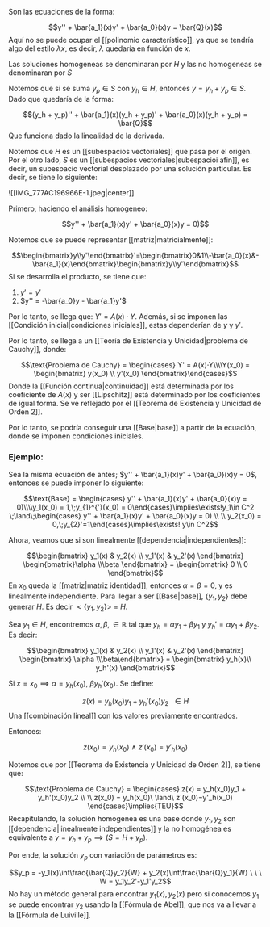 
Son las ecuaciones de la forma: 

$$y'' + \bar{a_1}(x)y' + \bar{a_0}(x)y = \bar{Q}(x)$$ 
Aquí no se puede ocupar el [[polinomio característico]], ya que se tendría algo del estilo $\lambda x$, es decir, $\lambda$ quedaría en función de $x$. 

Las soluciones homogeneas se denominaran por $H$ y las no homogeneas se denominaran por $S$ 

Notemos que si se suma $y_p\in S$ con $y_h\in H$, entonces $y = y_h + y_p \in S$. Dado que quedaría de la forma: 

$$(y_h + y_p)'' + \bar{a_1}(x)(y_h + y_p)' + \bar{a_0}(x)(y_h + y_p) = \bar{Q}$$ 
Que funciona dado la linealidad de la derivada. 

Notemos que $H$ es un [[subespacios vectoriales]] que pasa por el origen. Por el otro lado, $S$ es un [[subespacios vectoriales|subespacioi afin]], es decir, un subespacio vectorial desplazado por una solución particular. Es decir, se tiene lo siguiente: 

![[IMG_777AC196966E-1.jpeg|center]]

Primero, haciendo el análisis homogeneo: 

$$y'' + \bar{a_1}(x)y' + \bar{a_0}(x)y = 0)$$

Notemos que se puede representar [[matriz|matricialmente]]: 

$$\begin{bmatrix}y\\y'\end{bmatrix}'=\begin{bmatrix}0&1\\-\bar{a_0}(x)&-\bar{a_1}(x)\end{bmatrix}\begin{bmatrix}y\\y'\end{bmatrix}$$ 
Si se desarrolla el producto, se tiene que: 
1. $y' = y'$
2. $y'' = -\bar{a_0}y - \bar{a_1}y'$ 

Por lo tanto, se llega que: $Y' = A(x)·Y$. Además, si se imponen las [[Condición inicial|condiciones iniciales]], estas dependerían de $y$ y $y'$.

Por lo tanto, se llega a un [[Teoría de Existencia y Unicidad|problema de Cauchy]], donde: 

$$\text{Problema de Cauchy} = \begin{cases}
Y' = A(x)·Y\\\\Y(x_0) = \begin{bmatrix}
y(x_0) \\ 
y'(x_0)
\end{bmatrix}\end{cases}$$ 
Donde la [[Función continua|continuidad]] está determinada por los coeficiente de $A(x)$ y  ser [[Lipschitz]] está determinado por los coeficientes de igual forma. Se ve reflejado por el [[Teorema de Existencia y Unicidad de Orden 2]]. 

Por lo tanto, se podría conseguir una [[Base|base]] a partir de la ecuación, donde se imponen condiciones iniciales. 

### Ejemplo:

Sea la misma ecuación de antes; $y'' + \bar{a_1}(x)y' + \bar{a_0}(x)y = 0$, entonces se puede imponer lo siguiente: 

$$\text{Base} = \begin{cases} 
y'' + \bar{a_1}(x)y' + \bar{a_0}(x)y = 0)\\\\y_1(x_0) = 1,\;y_{1}^{'}(x_0) = 0\end{cases}\implies\exists!y_1\in C^2
\;\land\;\begin{cases}
y'' + \bar{a_1}(x)y' + \bar{a_0}(x)y = 0) \\ 
\\ 
y_2(x_0) = 0,\;y_{2}'=1\end{cases}\implies\exists! y\in C^2$$

Ahora, veamos que si son linealmente [[dependencia|independientes]]: 

$$\begin{bmatrix}
y_1(x) & y_2(x) \\
y_1'(x) & y_2'(x)
\end{bmatrix} \begin{bmatrix}\alpha \\\beta 
\end{bmatrix} = \begin{bmatrix}
0 \\ 
0
\end{bmatrix}$$ 
En $x_0$ queda la [[matriz|matriz identidad]], entonces $\alpha=\beta =0$, y es linealmente independiente. Para llegar a ser [[Base|base]], $\lbrace y_1, y_2\rbrace$ debe generar $H$. Es decir $<\lbrace y_1,y_2 \rbrace>$ = $H$. 

Sea $y_1\in H$, encontremos $\alpha, \beta, \in \mathbb{R}$ tal que $y_h = \alpha y_1 + \beta y_1$ y $y_h' = \alpha y_1 + \beta y_2$. Es decir: 

$$\begin{bmatrix}
y_1(x) & y_2(x) \\
y_1'(x) & y_2'(x)
\end{bmatrix} \begin{bmatrix}
\alpha \\\beta\end{bmatrix} = \begin{bmatrix}
y_h(x)\\ 
y_h'(x)
\end{bmatrix}$$

Si $x = x_0\implies \alpha = y_h(x_0), \ \beta y_h'(x_0)$. Se define: 

$$z(x) = y_h(x_0)y_1 + y_h'(x_0)y_2\ \  \in H$$ 
Una [[combinación lineal]] con los valores previamente encontrados. 

Entonces: 

$$z(x_0) = y_h(x_0)\ \land\ z'(x_0)=y'_h(x_0)$$

Notemos que por [[Teorema de Existencia y Unicidad de Orden 2]], se tiene que: 

$$\text{Problema de Cauchy} = \begin{cases}
z(x) = y_h(x_0)y_1 + y_h'(x_0)y_2 \\ 
\\ 
z(x_0) = y_h(x_0)\ \land\ z'(x_0)=y'_h(x_0) \end{cases}\implies{TEU}$$ 
Recapitulando, la solución homogenea  es una base donde $y_1, y_2$ son [[dependencia|linealmente independientes]] y la no homogénea es equivalente a $y = y_h + y_p \implies (S = H + y_p)$. 

Por ende, la solución $y_p$ con variación de parámetros es: 

$$y_p = -y_1(x)\int\frac{\bar{Q}y_2}{W} + y_2(x)\int\frac{\bar{Q}y_1}{W} \ \ \ W = y_1y_2'-y_1'y_2$$ 
No hay un método general para encontrar $y_1(x), y_2(x)$ pero si conocemos $y_1$ se puede encontrar $y_2$ usando la [[Fórmula de Abel]], que nos va a llevar a la [[Fórmula de Luiville]].